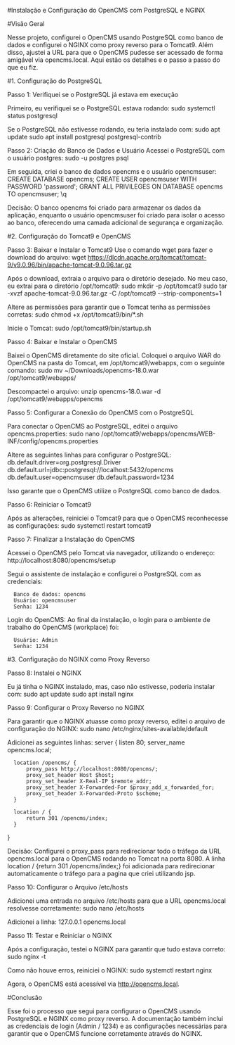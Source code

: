 #Instalação e Configuração do OpenCMS com PostgreSQL e NGINX

#Visão Geral

Nesse projeto, configurei o OpenCMS usando PostgreSQL como banco de dados e configurei o NGINX como proxy reverso para o Tomcat9. Além disso, ajustei a URL para que o OpenCMS pudesse ser acessado de forma amigável via opencms.local. Aqui estão os detalhes e o passo a passo do que eu fiz.


#1. Configuração do PostgreSQL

Passo 1: Verifiquei se o PostgreSQL já estava em execução

  Primeiro, eu verifiquei se o PostgreSQL estava rodando:
  sudo systemctl status postgresql
  
  Se o PostgreSQL não estivesse rodando, eu teria instalado com:
  sudo apt update
  sudo apt install postgresql postgresql-contrib
  
  
  Passo 2: Criação do Banco de Dados e Usuário
  Acessei o PostgreSQL com o usuário postgres:
  sudo -u postgres psql
  
  Em seguida, criei o banco de dados opencms e o usuário opencmsuser:
  CREATE DATABASE opencms;
  CREATE USER opencmsuser WITH PASSWORD 'password';
  GRANT ALL PRIVILEGES ON DATABASE opencms TO opencmsuser;
  \q
  
  Decisão: O banco opencms foi criado para armazenar os dados da aplicação, enquanto o usuário opencmsuser foi criado para isolar o acesso ao banco, oferecendo uma camada adicional de segurança e organização.


#2. Configuração do Tomcat9 e OpenCMS

  Passo 3: Baixar e Instalar o Tomcat9
  Use o comando wget para fazer o download do arquivo:
  wget https://dlcdn.apache.org/tomcat/tomcat-9/v9.0.96/bin/apache-tomcat-9.0.96.tar.gz
  
  Após o download, extraia o arquivo para o diretório desejado. No meu caso, eu extrai para o diretório /opt/tomcat9:
  sudo mkdir -p /opt/tomcat9
  sudo tar -xvzf apache-tomcat-9.0.96.tar.gz -C /opt/tomcat9 --strip-components=1
  
  Altere as permissões para garantir que o Tomcat tenha as permissões corretas:
  sudo chmod +x /opt/tomcat9/bin/*.sh
  
  Inicie o Tomcat:
  sudo /opt/tomcat9/bin/startup.sh
  
  Passo 4: Baixar e Instalar o OpenCMS
  
  Baixei o OpenCMS diretamente do site oficial. Coloquei o arquivo WAR do OpenCMS na pasta do Tomcat, em /opt/tomcat9/webapps, com o seguinte comando:
  sudo mv ~/Downloads/opencms-18.0.war /opt/tomcat9/webapps/
  
  Descompactei o arquivo:
  unzip opencms-18.0.war -d /opt/tomcat9/webapps/opencms
  
  Passo 5: Configurar a Conexão do OpenCMS com o PostgreSQL
  
  Para conectar o OpenCMS ao PostgreSQL, editei o arquivo opencms.properties:
  sudo nano /opt/tomcat9/webapps/opencms/WEB-INF/config/opencms.properties
  
  Altere as seguintes linhas para configurar o PostgreSQL:
  db.default.driver=org.postgresql.Driver
  db.default.url=jdbc:postgresql://localhost:5432/opencms
  db.default.user=opencmsuser
  db.default.password=1234
  
  Isso garante que o OpenCMS utilize o PostgreSQL como banco de dados.
  
  Passo 6: Reiniciar o Tomcat9
  
  Após as alterações, reiniciei o Tomcat9 para que o OpenCMS reconhecesse as configurações:
  sudo systemctl restart tomcat9
  
  Passo 7: Finalizar a Instalação do OpenCMS
  
  Acessei o OpenCMS pelo Tomcat via navegador, utilizando o endereço:
  http://localhost:8080/opencms/setup
  
  Segui o assistente de instalação e configurei o PostgreSQL com as credenciais:
  
      Banco de dados: opencms
      Usuário: opencmsuser
      Senha: 1234
  
  Login do OpenCMS: Ao final da instalação, o login para o ambiente de trabalho do OpenCMS (workplace) foi:
  
      Usuário: Admin
      Senha: 1234

#3. Configuração do NGINX como Proxy Reverso

  Passo 8: Instalei o NGINX
  
  Eu já tinha o NGINX instalado, mas, caso não estivesse, poderia instalar com:
  sudo apt update
  sudo apt install nginx
  
  Passo 9: Configurar o Proxy Reverso no NGINX
  
  Para garantir que o NGINX atuasse como proxy reverso, editei o arquivo de configuração do NGINX:
  sudo nano /etc/nginx/sites-available/default
  
  Adicionei as seguintes linhas:
  server {
      listen 80;
      server_name opencms.local;
  
      location /opencms/ {
          proxy_pass http://localhost:8080/opencms/;
          proxy_set_header Host $host;
          proxy_set_header X-Real-IP $remote_addr;
          proxy_set_header X-Forwarded-For $proxy_add_x_forwarded_for;
          proxy_set_header X-Forwarded-Proto $scheme;
      }
  
      location / {
          return 301 /opencms/index;
      }
  }
  
  Decisão: Configurei o proxy_pass para redirecionar todo o tráfego da URL opencms.local para o OpenCMS rodando no Tomcat na porta 8080. A linha location / {return 301 /opencms/index;} foi adicionada para redirecionar automaticamente o tráfego para a pagina que criei utilizando jsp.
  
  Passo 10: Configurar o Arquivo /etc/hosts
  
  Adicionei uma entrada no arquivo /etc/hosts para que a URL opencms.local resolvesse corretamente:
  sudo nano /etc/hosts
  
  Adicionei a linha:
  127.0.0.1   opencms.local
  
  Passo 11: Testar e Reiniciar o NGINX
  
  Após a configuração, testei o NGINX para garantir que tudo estava correto:
  sudo nginx -t
  
  Como não houve erros, reiniciei o NGINX:
  sudo systemctl restart nginx
  
  Agora, o OpenCMS está acessível via http://opencms.local.


#Conclusão

  Esse foi o processo que segui para configurar o OpenCMS usando PostgreSQL e NGINX como proxy reverso. A documentação também inclui as credenciais de login (Admin / 1234) e as configurações necessárias para garantir que o OpenCMS funcione corretamente através do NGINX.
